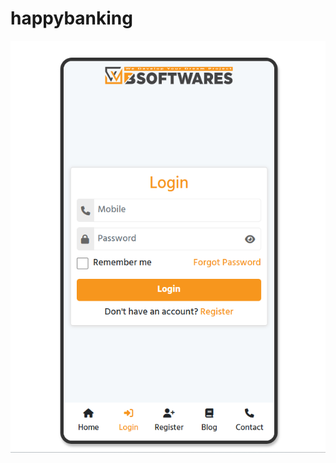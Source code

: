 # happybanking

![Image Alt](https://github.com/TanvirTamim-BD0/happy-banking/blob/8588e084ba5a31b5acc5954db0dd929464190a5b/public/screenshot/Screenshot%201.png?raw=true)
